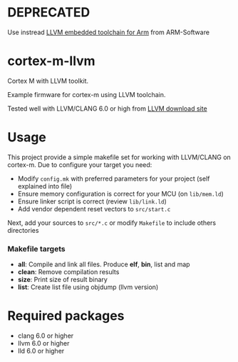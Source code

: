 # DEPRECATED

Use instread [LLVM embedded toolchain for Arm](https://github.com/ARM-software/LLVM-embedded-toolchain-for-Arm) from ARM-Software

# cortex-m-llvm

Cortex M with LLVM toolkit.

Example firmware for cortex-m using LLVM toolchain.

Tested well with LLVM/CLANG 6.0 or high from [LLVM download site](http://releases.llvm.org/download.html)

# Usage

This project provide a simple makefile set for working with LLVM/CLANG on cortex-m.
Due to configure your target you need:

 - Modify `config.mk` with preferred parameters for your project (self explained into file)
 - Ensure memory configuration is correct for your MCU (on `lib/mem.ld`)
 - Ensure linker script is correct (review `lib/link.ld`)
 - Add vendor dependent reset vectors to `src/start.c`

Next, add your sources to `src/*.c` or modify `Makefile` to include others directories

### Makefile targets
  - **all**: Compile and link all files. Produce **elf**, **bin**, list and map
  - **clean**: Remove compilation results
  - **size**: Print size of result binary
  - **list**: Create list file using objdump (llvm version)

# Required packages

  - clang 6.0 or higher
  - llvm 6.0 or higher
  - lld 6.0 or higher
